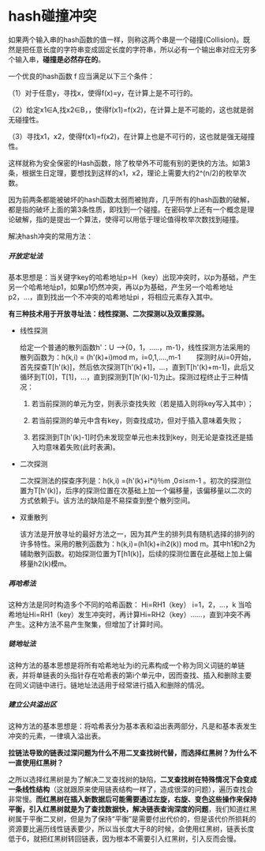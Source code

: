 # hash碰撞冲突


如果两个输入串的hash函数的值一样，则称这两个串是一个碰撞(Collision)。既然是把任意长度的字符串变成固定长度的字符串，所以必有一个输出串对应无穷多个输入串，**碰撞是必然存在的**。

一个优良的hash函数 f 应当满足以下三个条件：

（1）对于任意y，寻找x，使得f(x)=y，在计算上是不可行的。

（2）给定x1∈A,找x2∈B，，使得f(x1)=f(x2)，在计算上是不可能的，这也就是弱无碰撞性。

（3）寻找x1，x2，使得f(x1)=f(x2)，在计算上也是不可行的，这也就是强无碰撞性。

这样就称为安全保密的Hash函数，除了枚举外不可能有别的更快的方法。如第3条，根据生日定理，要想找到这样的x1，x2，理论上需要大约2^(n/2)的枚举次数。

因为前两条都能被破坏的hash函数太弱而被抛弃，几乎所有的hash函数的破解，都是指的破坏上面的第3条性质，即找到一个碰撞。在密码学上还有一个概念是理论破解，指的是提出一个算法，使得可以用低于理论值得枚举次数找到碰撞。

解决hash冲突的常用方法：

##### 开放定址法
基本思想是：当关键字key的哈希地址p=H（key）出现冲突时，以p为基础，产生另一个哈希地址p1，如果p1仍然冲突，再以p为基础，产生另一个哈希地址p2，…，直到找出一个不冲突的哈希地址pi ，将相应元素存入其中。

**有三种技术用于开放寻址法：线性探测、二次探测以及双重探测。**
- 线性探测

  给定一个普通的散列函数h'：U —>{0，1，.....，m-1}，线性探测方法采用的散列函数为：h(k,i) = (h'(k)+i)mod m，i=0,1,....,m-1　　
  探测时从i=0开始，首先探查T[h'(k)]，然后依次探测T[h'(k)+1]，…，直到T[h'(k)+m-1]，此后又循环到T[0]，T[1]，…，直到探测到T[h'(k)-1]为止。探测过程终止于三种情况：
  1. 若当前探测的单元为空，则表示查找失败（若是插入则将key写入其中）；

  2. 若当前探测的单元中含有key，则查找成功，但对于插入意味着失败；

  3. 若探测到T[h'(k)-1]时仍未发现空单元也未找到key，则无论是查找还是插入均意味着失败(此时表满)。

- 二次探测

  二次探测法的探查序列是：h(k,i) =(h'(k)+i*i)％m ,0≤i≤m-1 。初次的探测位置为T[h'(k)]，后序的探测位置在次基础上加一个偏移量，该偏移量以二次的方式依赖于i。该方法的缺陷是不易探查到整个散列空间。

- 双重散列

  该方法是开放寻址的最好方法之一，因为其产生的排列具有随机选择的排列的许多特性。采用的散列函数为：h(k,i)=(h1(k)+ih2(k)) mod m。其中h1和h2为辅助散列函数。初始探测位置为T[h1(k)]，后续的探测位置在此基础上加上偏移量h2(k)模m。

##### 再哈希法
这种方法是同时构造多个不同的哈希函数：
Hi=RH1（key）  i=1，2，…，k
当哈希地址Hi=RH1（key）发生冲突时，再计算Hi=RH2（key）……，直到冲突不再产生。这种方法不易产生聚集，但增加了计算时间。

##### 链地址法
这种方法的基本思想是将所有哈希地址为i的元素构成一个称为同义词链的单链表，并将单链表的头指针存在哈希表的第i个单元中，因而查找、插入和删除主要在同义词链中进行。链地址法适用于经常进行插入和删除的情况。

##### 建立公共溢出区
这种方法的基本思想是：将哈希表分为基本表和溢出表两部分，凡是和基本表发生冲突的元素，一律填入溢出表。



**拉链法导致的链表过深问题为什么不用二叉查找树代替，而选择红黑树？为什么不一直使用红黑树？**

之所以选择红黑树是为了解决二叉查找树的缺陷，**二叉查找树在特殊情况下会变成一条线性结构**（这就跟原来使用链表结构一样了，造成很深的问题），遍历查找会非常慢。**而红黑树在插入新数据后可能需要通过左旋，右旋、变色这些操作来保持平衡，引入红黑树就是为了查找数据快，解决链表查询深度的问题**，我们知道红黑树属于平衡二叉树，但是为了保持“平衡”是需要付出代价的，但是该代价所损耗的资源要比遍历线性链表要少，所以当长度大于8的时候，会使用红黑树，链表长度低于6，就把红黑树转回链表，因为根本不需要引入红黑树，引入反而会慢。
